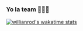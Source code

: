 ### Yo la team 👋👋👋
[![willianrod's wakatime stats](https://github-readme-stats.vercel.app/api/wakatime?username=@Natchez&layout=compact&hide=HTML)](https://github.com/anuraghazra/github-readme-stats)
<!--
**RenNatchez/RenNatchez** is a ✨ _special_ ✨ repository because its `README.md` (this file) appears on your GitHub profile.

Here are some ideas to get you started:

- 🔭 I’m currently working on ...
- 🌱 I’m currently learning ...
- 👯 I’m looking to collaborate on ...
- 🤔 I’m looking for help with ...
- 💬 Ask me about ...
- 📫 How to reach me: ...
- 😄 Pronouns: ...
- ⚡ Fun fact: ...
-->
